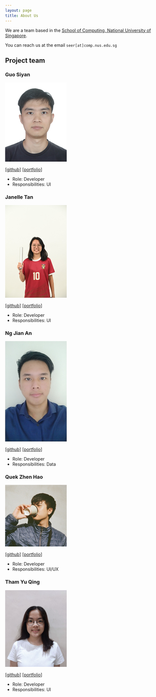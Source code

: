 ```yaml
---
layout: page
title: About Us
---
```


We are a team based in the [School of Computing, National University of Singapore](https://www.comp.nus.edu.sg).

You can reach us at the email `seer[at]comp.nus.edu.sg`

## Project team

### Guo Siyan

<img src="images/siyan-g.png" width="200px">

[[github](https://github.com/siyan-g)]
[[portfolio](team/johndoe.md)]

* Role: Developer
* Responsibilities: UI

### Janelle Tan

<img src="images/jniaorx.png" width="200px">

[[github](https://github.com/jniaorx)]
[[portfolio](team/johndoe.md)]

* Role: Developer
* Responsibilities: UI

### Ng Jian An

<img src="images/nja99.png" width="200px">

[[github](http://github.com/nja99)]
[[portfolio](team/johndoe.md)]

* Role: Developer
* Responsibilities: Data

### Quek Zhen Hao
<img src="images/coffeemocha.png" width="200px">

[[github](http://github.com/coffeemocha)]
[[portfolio](team/johndoe.md)]

* Role: Developer
* Responsibilities: UI/UX

### Tham Yu Qing

<img src="images/yuqing-tham.png" width="200px">

[[github](http://github.com/yuqing-tham)]
[[portfolio](team/johndoe.md)]

* Role: Developer
* Responsibilities: UI
